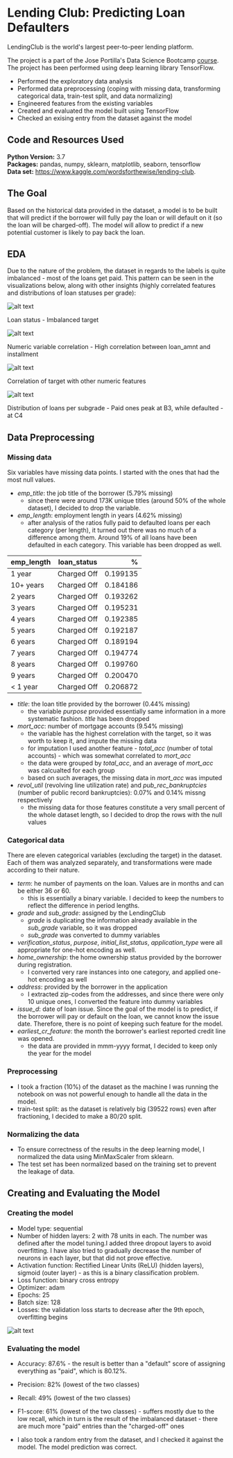 # Lending Club: Predicting Loan Defaulters
LendingClub is the world's largest peer-to-peer lending platform.

The project is a part of the Jose Portilla's Data Science Bootcamp [course](https://www.udemy.com/share/101WaUB0MdcFdXRXQ=/). The project has been performed using deep learning library TensorFlow.

* Performed the exploratory data analysis
* Performed data preprocessing (coping with missing data, transforming categorical data, train-test split, and data normalizing)
* Engineered features from the existing variables
* Created and evaluated the model built using TensorFlow
* Checked an exising entry from the dataset against the model 

## Code and Resources Used
**Python Version:** 3.7  
**Packages:** pandas, numpy, sklearn, matplotlib, seaborn, tensorflow  
**Data set:** https://www.kaggle.com/wordsforthewise/lending-club.

## The Goal
Based on the historical data provided in the dataset, a model is to be built that will predict if the borrower will fully pay the loan or will default on it (so the loan will be charged-off). The model will allow to predict if a new potential customer is likely to pay back the loan.

## EDA
Due to the nature of the problem, the dataset in regards to the labels is quite imbalanced - most of the loans get paid. This pattern can be seen in the visualizations below, along with other insights (highly correlated features and distributions of loan statuses per grade):

![alt text](https://github.com/yeegorski/tf_lending_club/blob/master/loan_status_countplot.png "Loan status - Imbalanced target")

Loan status - Imbalanced target

![alt text](https://github.com/yeegorski/tf_lending_club/blob/master/corr_matrix.png "Numeric variable correlation - High correlation between loan_amnt and installment")

Numeric variable correlation - High correlation between loan_amnt and installment

![alt text](https://github.com/yeegorski/tf_lending_club/blob/master/target_corr.png "Correlation of target with other numeric features")

Correlation of target with other numeric features

![alt text](https://github.com/yeegorski/tf_lending_club/blob/master/sub_grade_distribution.png "Distribution of loans per subgrade - Paid ones peak at B3, while defaulted - at C4")

Distribution of loans per subgrade - Paid ones peak at B3, while defaulted - at C4

## Data Preprocessing

### Missing data
Six variables have missing data points. I started with the ones that had the most null values.
* *emp_title*: the job title of the borrower (5.79% missing)
    * since there were around 173K unique titles (around 50% of the whole dataset), I decided to drop the variable.
* *emp_length*: employment length in years (4.62% missing)
    * after analysis of the ratios fully paid to defaulted loans per each category (per length), it turned out there was no much of a difference among them. Around 19% of all loans have been defaulted in each category. This variable has been dropped as well.
    
| emp_length  | loan_status   | %        |
| :---        |    :----:     |     ---: |
| 1 year	     | Charged Off	| 0.199135 |
| 10+ years	  | Charged Off	| 0.184186 |
| 2 years	  | Charged Off	| 0.193262 |
| 3 years	  | Charged Off	| 0.195231 |
| 4 years	  | Charged Off	| 0.192385 |
| 5 years	  | Charged Off	| 0.192187 |
| 6 years	  | Charged Off   | 0.189194 |
| 7 years	  | Charged Off	| 0.194774 |
| 8 years	  | Charged Off	| 0.199760 |
| 9 years	  | Charged Off	| 0.200470 |
| < 1 year	  | Charged Off	| 0.206872 |
   
* *title*: the loan title provided by the borrower (0.44% missing)
    * the variable *purpose* provided essentially same information in a more systematic fashion. *title* has been dropped
* *mort_acc*: number of mortgage accounts (9.54% missing)
    * the variable has the highest correlation with the target, so it was worth to keep it, and impute the missing data
    * for imputation I used another feature - *total_acc* (number of total accounts) - which was somewhat correlated to *mort_acc*
    * the data were grouped by *total_acc*, and an average of *mort_acc* was calcualted for each group
    * based on such averages, the missing data in *mort_acc* was imputed
* *revol_util* (revolving line utilization rate) and *pub_rec_bankruptcies* (number of public record bankruptcies): 0.07% and 0.14% missng respectively
    * the missing data for those features constitute a very small percent of the whole dataset length, so I decided to drop the rows with the null values 
    
### Categorical data
There are eleven categorical variables (excluding the target) in the dataset. Each of them was analyzed separately, and transformations were made according to their nature.
* *term*: he number of payments on the loan. Values are in months and can be either 36 or 60.
    * this is essentially a binary variable. I decided to keep the numbers to reflect the difference in period lengths.
* *grade* and *sub_grade*: assigned by the LendingClub
    * *grade* is duplicating the information already available in the *sub_grade* variable, so it was dropped
    * *sub_grade* was converted to dummy variables
* *verification_status*, *purpose*, *initial_list_status*, *application_type* were all appropriate for one-hot encoding as well.
* *home_ownership*: the home ownership status provided by the borrower during registration.
    * I converted very rare instances into one category, and applied one-hot encoding as well
* *address*: provided by the borrower in the application
    * I extracted zip-codes from the addresses, and since there were only 10 unique ones, I converted the feature into dummy variables
* *issue_d*: date of loan issue. Since the goal of the model is to predict, if the borrower will pay or default on the loan, we cannot know the issue date. Therefore, there is no point of keeping such feature for the model.
* *earliest_cr_feature*: the month the borrower's earliest reported credit line was opened.
    * the data are provided in mmm-yyyy format, I decided to keep only the year for the model
    
 ### Preprocessing
 * I took a fraction (10%) of the dataset as the machine I was running the notebook on was not powerful enough to handle all the data in the model.
 * train-test split: as the dataset is relatively big (39522 rows) even after fractioning, I decided to make a 80/20 split.
 
 ### Normalizing the data
 * To ensure correctness of the results in the deep learning model, I normalized the data using MinMaxScaler from sklearn.
 * The test set has been normalized based on the training set to prevent the leakage of data.
 
 ## Creating and Evaluating the Model
 
 ### Creating the model
 * Model type: sequential
 * Number of hidden layers: 2 with 78 units in each. The number was defined after the model tuning.I added three dropout layers to avoid overfitting. I have also tried to gradually decrease the number of neurons in each layer, but that did not prove effective.
 * Activation function: Rectified Linear Units (ReLU) (hidden layers), sigmoid (outer layer) - as this is a binary classification problem.
 * Loss function: binary cross entropy
 * Optimizer: adam
 * Epochs: 25
 * Batch size: 128
 * Losses: the validation loss starts to decrease after the 9th epoch, overfitting begins
 
 ![alt text](https://github.com/yeegorski/tf_lending_club/blob/master/model%20losses.png "Model losses")
 
 ### Evaluating the model
 * Accuracy: 87.6% - the result is better than a "default" score of assigning everything as "paid", which is 80.12%.
 * Precision: 82% (lowest of the two classes)
 * Recall: 49% (lowest of the two classes)
 * F1-score: 61% (lowest of the two classes) - suffers mostly due to the low recall, which in turn is the result of the imbalanced dataset - there are much more "paid" entries than the "charged-off" ones
 
 * I also took a random entry from the dataset, and I checked it against the model. The model prediction was correct.

 

